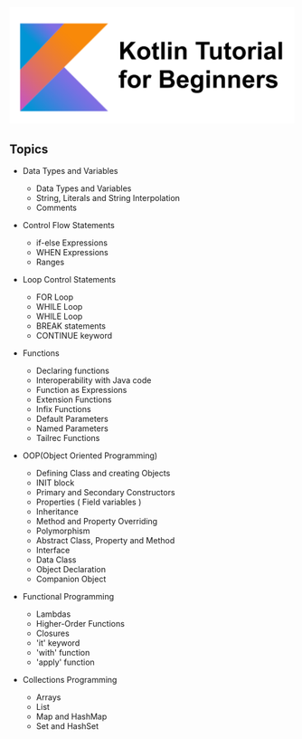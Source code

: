 
<img src="image.png" width="700">

## Topics
* Data Types and Variables
    * Data Types and Variables
    * String, Literals and String Interpolation
    * Comments
    
* Control Flow Statements
    * if-else Expressions
    * WHEN Expressions
    * Ranges
    
* Loop Control Statements
    * FOR Loop
    * WHILE Loop
    * WHILE Loop
    * BREAK statements
    * CONTINUE keyword
    
* Functions
    * Declaring functions
    * Interoperability with Java code
    * Function as Expressions
    * Extension Functions
    * Infix Functions
    * Default Parameters
    * Named Parameters
    * Tailrec Functions
    
* OOP(Object Oriented Programming)
    * Defining Class and creating Objects
    * INIT block
    * Primary and Secondary Constructors
    * Properties ( Field variables )
    * Inheritance
    * Method and Property Overriding
    * Polymorphism
    * Abstract Class, Property and Method
    * Interface
    * Data Class
    * Object Declaration
    * Companion Object
    
* Functional Programming
    * Lambdas
    * Higher-Order Functions
    * Closures
    * 'it' keyword
    * 'with' function
    * 'apply' function
    
* Collections Programming
    * Arrays
    * List
    * Map and HashMap
    * Set and HashSet
